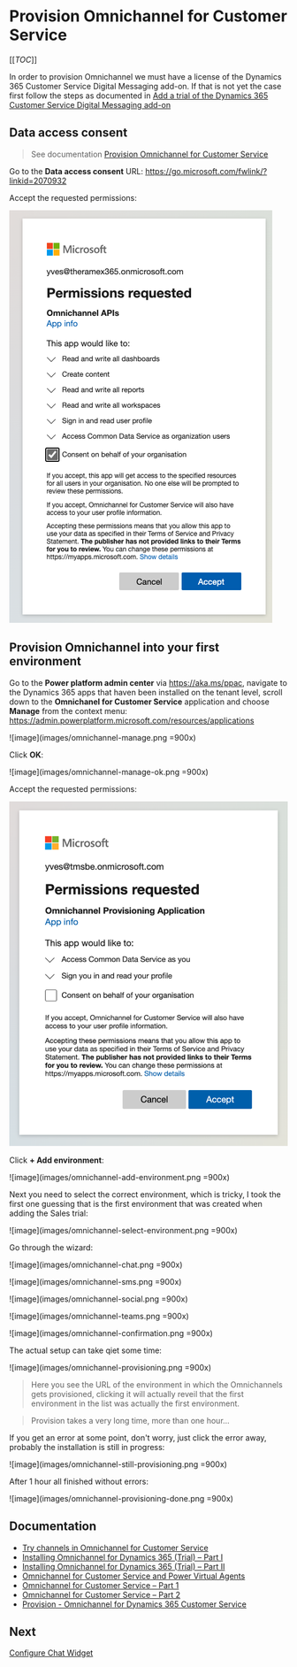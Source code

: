 # Provision Omnichannel for Customer Service

[[_TOC_]]

In order to provision Omnichannel we must have a license of the Dynamics 365 Customer Service Digital Messaging add-on. If that is not yet the case first follow the steps as documented in [Add a trial of the Dynamics 365 Customer Service Digital Messaging add-on](Add-a-trial-of-the-Dynamics-365-Customer-Service-Digital-Messaging-add%2Don)


## Data access consent

> See documentation [Provision Omnichannel for Customer Service](https://docs.microsoft.com/en-us/dynamics365/omnichannel/administrator/omnichannel-provision-license)

Go to the **Data access consent** URL:
https://go.microsoft.com/fwlink/?linkid=2070932

Accept the requested permissions:

![image](images/omnichannel-accept-permissions.png)

## Provision Omnichannel into your first environment

Go to the **Power platform admin center** via https://aka.ms/ppac, navigate to the Dynamics 365 apps that haven been installed on the tenant level, scroll down to the **Omnichanel for Customer Service** application and choose **Manage** from the context menu: https://admin.powerplatform.microsoft.com/resources/applications

![image](images/omnichannel-manage.png =900x)

Click **OK**:

![image](images/omnichannel-manage-ok.png =900x)


Accept the requested permissions:

![image](images/omnichannel-accept-permissions2.png)


Click **+ Add environment**:

![image](images/omnichannel-add-environment.png =900x)

Next you need to select the correct environment, which is tricky, I took the first one guessing that is the first environment that was created when adding the Sales trial:

![image](images/omnichannel-select-environment.png =900x)


Go through the wizard:

![image](images/omnichannel-chat.png =900x)

![image](images/omnichannel-sms.png =900x) 

![image](images/omnichannel-social.png =900x)

![image](images/omnichannel-teams.png =900x)

![image](images/omnichannel-confirmation.png =900x)

The actual setup can take qiet some time:

![image](images/omnichannel-provisioning.png =900x)

> Here you see the URL of the environment in which the Omnichannels gets provisioned, clicking it will actually reveil that the first environment in the list was actually the first environment.

> Provision takes a very long time, more than one hour...

If you get an error at some point, don't worry, just click the error away, probably the installation is still in progress:

![image](images/omnichannel-still-provisioning.png =900x)

After 1 hour all finished without errors:

![image](images/omnichannel-provisioning-done.png =900x)


## Documentation

- [Try channels in Omnichannel for Customer Service](https://docs.microsoft.com/en-us/dynamics365/omnichannel/try-channels)
- [Installing Omnichannel for Dynamics 365 (Trial) – Part I](https://thecrm.ninja/installing-omnichannel-for-dynamics-365-trial-part-i/)
- [Installing Omnichannel for Dynamics 365 (Trial) – Part II](https://thecrm.ninja/installing-omnichannel-for-dynamics-365-trial-part-ii/)
- [Omnichannel for Customer Service and Power Virtual Agents](https://neilparkhurst.com/2020/01/01/omnichannel-for-customer-service-and-power-virtual-agents/)
- [Omnichannel for Customer Service – Part 1](https://learningrefresh.home.blog/2020/06/14/omnichannel-for-customer-service/)
- [Omnichannel for Customer Service – Part 2](https://learningrefresh.home.blog/2020/06/16/omnichannel-for-customer-service-part-2/)
- [Provision - Omnichannel for Dynamics 365 Customer Service](https://nishantrana.me/2020/06/11/provision-omnichannel-for-dynamics-365-customer-service/)

## Next

[Configure Chat Widget](Configure-Chat-Widget)